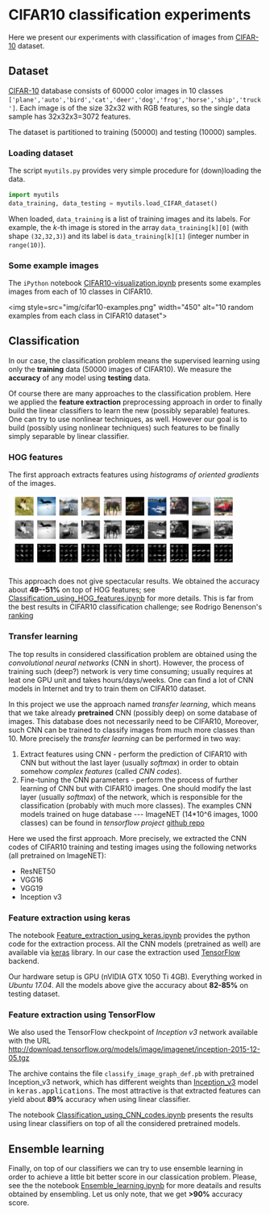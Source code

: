 # CIFAR10 classification experiments
Here we present our experiments with classification of images from [CIFAR-10](https://www.cs.toronto.edu/~kriz/cifar.html) dataset.

## Dataset

[CIFAR-10](https://www.cs.toronto.edu/~kriz/cifar.html) database consists of 60000 color images in 10 classes `['plane','auto','bird','cat','deer','dog','frog','horse','ship','truck']`.
Each image is of the size 32x32 with RGB features, so the single data sample has 32x32x3=3072 features.

The dataset is partitioned to training (50000) and testing (10000) samples.

### Loading dataset

The script `myutils.py` provides very simple procedure for (down)loading the data.
```python
import myutils
data_training, data_testing = myutils.load_CIFAR_dataset()
```

When loaded, `data_training` is a list of training images and its labels. For example, the $k$-th image is stored in the array `data_training[k][0]` (with shape `(32,32,3)`) and its label is `data_training[k][1]` (integer number in `range(10)`).

### Some example images

The `iPython` notebook
[CIFAR10-visualization.ipynb](CIFAR10-visualization.ipynb)
presents some examples images from each of 10 classes in CIFAR10.

<img style=src="img/cifar10-examples.png" width="450" alt="10 random examples from each class in CIFAR10 dataset">

## Classification
In our case, the classification problem means the supervised learning using only the **training** data (50000 images of CIFAR10).
We measure the **accuracy** of any model using **testing** data.

Of course there are many approaches to the classification problem.
Here we applied the **feature extraction** preprocessing approach in order to finally build the linear classifiers to learn the new (possibly separable) features. One can try to use nonlinear techniques, as well. However our goal is to build (possibly using nonlinear techniques) such features to be finally  simply separable by linear classifier.

### HOG features
The first approach extracts features using *histograms of oriented gradients*
of the images.

<img src="img/cifar10-hog-features.png" width="450" alt="10 random examples from each class in CIFAR10 dataset">

This approach does not give spectacular results.
We obtained the accuracy about **49--51%** on top of HOG features; see
[Classification_using_HOG_features.ipynb](Classification_using_HOG_features.ipynb) for more details.
This is far from the best results in CIFAR10 classification challenge;
see Rodrigo Benenson's
[ranking](http://rodrigob.github.io/are_we_there_yet/build/classification_datasets_results.html)

### Transfer learning
The top results in considered classification problem are obtained
using the *convolutional neural networks* (CNN in short).
However, the process of training such (deep?) network is very time consuming;
usually requires at leat one GPU unit and takes hours/days/weeks.
One can find a lot of CNN models in Internet and try to train them on CIFAR10 dataset.

In this project we use the approach named *transfer learning*, which means
that we take already **pretrained** CNN (possibly deep) on some database of images.
This database does not necessarily need to be CIFAR10, Moreover, such CNN can be trained
to classify images from much more classes than 10.
More precisely the *transfer learning* can be performed in two way:
1) Extract features using CNN - perform the prediction of CIFAR10 with CNN but without the last layer (usually *softmax*) in order to obtain somehow *complex features* (called *CNN codes*).
2) Fine-tuning the CNN parameters - perform the process of further learning of CNN but with CIFAR10 images.
One should modify the last layer (usually *softmax*) of the network, which is responsible for the classification (probably with much more classes).
The examples CNN models trained on huge database --- ImageNET (14*10^6 images, 1000 classes)
can be found in *tensorflow project* [github repo](https://github.com/tensorflow/models/tree/master/slim#pre-trained-models)

Here we used the first approach. More precisely, we extracted the CNN codes of CIFAR10 training and testing
images using the following networks (all pretrained on ImageNET):
- ResNET50
- VGG16
- VGG19
- Inception v3

### Feature extraction using keras
The notebook [Feature_extraction_using_keras.ipynb](Feature_extraction_using_keras.ipynb)
provides the python code for the extraction process. All the CNN models (pretrained as well)
are available via [keras](https://keras.io/) library. In our case the extraction used [TensorFlow](https://www.tensorflow.org/) backend.

Our hardware setup is GPU (nVIDIA GTX 1050 Ti 4GB). Everything worked in *Ubuntu 17.04*.
All the models above give the accuracy about **82-85%** on testing dataset.

### Feature extraction using TensorFlow
We also used the TensorFlow checkpoint of *Inception v3* network
available with the URL
http://download.tensorflow.org/models/image/imagenet/inception-2015-12-05.tgz

The archive contains the file `classify_image_graph_def.pb` with pretrained Inception_v3 network,
which has different weights than [Inception_v3](https://keras.io/applications/#inceptionv3)
model in <tt>keras.applications</tt>.
The most attractive is that extracted features can yield about **89%** accuracy
when using linear classifier.


The notebook [Classification_using_CNN_codes.ipynb](Classification_using_CNN_codes.ipynb)
presents the results using linear classifiers on top of all the considered pretrained models.

## Ensemble learning
Finally, on top of our classifiers we can try to use ensemble learning in order to achieve
a little bit better score in our classication problem.
Please, see the the notebook [Ensemble_learning.ipynb](Ensemble_learning.ipynb)
for more deatails and results obtained by ensembling.
Let us only note, that we get **>90%** accuracy score.
